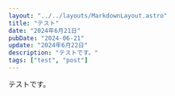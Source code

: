 ```yaml
---
layout: "../../layouts/MarkdownLayout.astro"
title: "テスト"
date: "2024年6月21日"
pubDate: "2024-06-21"
update: "2024年6月22日"
description: "テストです。"
tags: ["test", "post"]
---
```


テストです。
